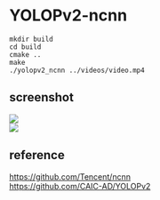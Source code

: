 # YOLOPv2-ncnn

```
mkdir build
cd build 
cmake ..
make
./yolopv2_ncnn ../videos/video.mp4
```

## screenshot
![](screenshot.jpg)  
![](screenshot_android.jpg)

## reference  
https://github.com/Tencent/ncnn  
https://github.com/CAIC-AD/YOLOPv2  

